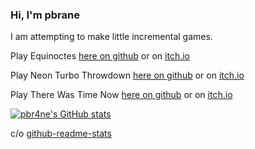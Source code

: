 ### Hi, I'm pbrane

I am attempting to make little incremental games.

Play Equinoctes [here on github](https://pbr4ne.github.io/equinoctes) or on [itch.io](https://pbrane.itch.io/equinoctes)

Play Neon Turbo Throwdown [here on github](https://pbr4ne.github.io/neon-turbo-throwdown) or on [itch.io](https://pbrane.itch.io/neon-turbo-throwdown)

Play There Was Time Now [here on github](https://pbr4ne.github.io/there-was-time-now) or on [itch.io](https://pbrane.itch.io/there-was-time-now)

[![pbr4ne's GitHub stats](https://github-readme-stats.vercel.app/api?username=pbr4ne&show_icons=true&theme=radical&hide_rank=true)](https://github.com/anuraghazra/github-readme-stats)

<!--
[![Top Langs](https://github-readme-stats.vercel.app/api/top-langs/?username=pbr4ne&theme=radical&layout=compact)](https://github.com/anuraghazra/github-readme-stats)
-->
<!--
[![pbrane's WakaTime stats](https://github-readme-stats.vercel.app/api/wakatime?username=pbrane\&layout=compact)](https://github.com/anuraghazra/github-readme-stats)
-->
c/o [github-readme-stats](https://github.com/anuraghazra/github-readme-stats)
<!--
**pbr4ne/pbr4ne** is a ✨ _special_ ✨ repository because its `README.md` (this file) appears on your GitHub profile.

Here are some ideas to get you started:

- 🔭 I’m currently working on ...
- 🌱 I’m currently learning ...
- 👯 I’m looking to collaborate on ...
- 🤔 I’m looking for help with ...
- 💬 Ask me about ...
- 📫 How to reach me: ...
- 😄 Pronouns: ...
- ⚡ Fun fact: ...
-->
